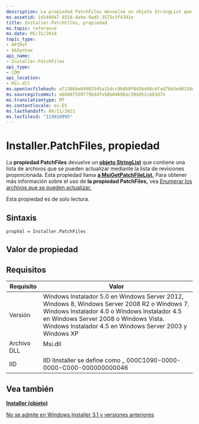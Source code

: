 ```yaml
---
description: La propiedad PatchFiles devuelve un objeto StringList que contiene una lista de archivos que se pueden actualizar mediante la lista de revisiones proporcionada.
ms.assetid: 14549847-8558-4a9a-9ad5-3575c3f4391e
title: Installer.PatchFiles, propiedad
ms.topic: reference
ms.date: 05/31/2018
topic_type:
- APIRef
- kbSyntax
api_name:
- Installer.PatchFiles
api_type:
- COM
api_location:
- Msi.dll
ms.openlocfilehash: a71386be84982545a15dcc9b8b9f6456d60c6fad7bb3e40310d65d067a54bf19
ms.sourcegitcommit: e6600f550f79bddfe58bd4696ac50dd52cb03d7e
ms.translationtype: MT
ms.contentlocale: es-ES
ms.lasthandoff: 08/11/2021
ms.locfileid: "119810995"
---
```

# <a name="installerpatchfiles-property"></a>Installer.PatchFiles, propiedad

La **propiedad PatchFiles** devuelve un [**objeto StringList**](stringlist-object.md) que contiene una lista de archivos que se pueden actualizar mediante la lista de revisiones proporcionada. Esta propiedad llama [**a MsiGetPatchFileList.**](/windows/desktop/api/Msi/nf-msi-msigetpatchfilelista) Para obtener más información sobre el uso de **la propiedad PatchFiles,** vea [Enumerar los archivos que se pueden actualizar.](listing-the-files-that-can-be-updated.md)

Esta propiedad es de solo lectura.

## <a name="syntax"></a>Sintaxis


```JScript
propVal = Installer.PatchFiles
```



## <a name="property-value"></a>Valor de propiedad

## <a name="requirements"></a>Requisitos



| Requisito | Valor |
|--------------------|--------------------------------------------------------------------------------------------------------------------------------------------------------------------------------------------------------------------------------------------------------------|
| Versión<br/> | Windows Instalador 5.0 en Windows Server 2012, Windows 8, Windows Server 2008 R2 o Windows 7. Windows Instalador 4.0 o Windows Instalador 4.5 en Windows Server 2008 o Windows Vista. Windows Instalador 4.5 en Windows Server 2003 y Windows XP<br/> |
| Archivo DLL<br/>     | <dl> <dt>Msi.dll</dt> </dl>                                                                                                                                                                           |
| IID<br/>     | IID IInstaller se define como \_ 000C1090-0000-0000-C000-000000000046<br/>                                                                                                                                                                                |



## <a name="see-also"></a>Vea también

<dl> <dt>

[**Installer (objeto)**](installer-object.md)
</dt> <dt>

[No se admite en Windows Installer 3.1 y versiones anteriores](not-supported-in-windows-installer-version-3-1.md)
</dt> </dl>

 

 




